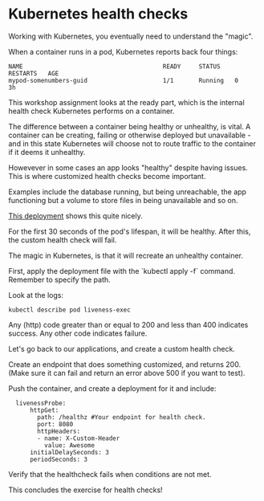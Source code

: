# Kubernetes health checks
Working with Kubernetes, you eventually need to understand the "magic". 

When a container runs in a pod, Kubernetes reports back four things: 
```
NAME                                       READY     STATUS    RESTARTS   AGE
mypod-somenumbers-guid                     1/1       Running   0          3h
```

This workshop assignment looks at the ready part, which is the internal health check Kubernetes performs on a container. 

The difference between a container being healthy or unhealthy, is vital. A container can be creating, failing or otherwise deployed but unavailable - and in this state Kubernetes will choose not to route traffic to the container if it deems it unhealthy. 

Howevever in some cases an app looks "healthy" despite having issues. This is where customized health checks become important. 

Examples include the database running, but being unreachable, the app functioning but a volume to store files in being unavailable and so on. 

[This deployment](health-checks/deployment.yml) shows this quite nicely. 

For the first 30 seconds of the pod's lifespan, it will be healthy. After this, the custom health check will fail. 

The magic in Kubernetes, is that it will recreate an unhealthy container. 

First, apply the deployment file with the ´kubectl apply -f´ command. Remember to specify the path.

Look at the logs: 
```
kubectl describe pod liveness-exec
```  

Any (http) code greater than or equal to 200 and less than 400 indicates success. Any other code indicates failure.

Let's go back to our applications, and create a custom health check. 

Create an endpoint that does something customized, and returns 200. (Make sure it can fail and return an error above 500 if you want to test). 

Push the container, and create a deployment for it and include: 

```
  livenessProbe:
      httpGet:
        path: /healthz #Your endpoint for health check.
        port: 8080
        httpHeaders:
        - name: X-Custom-Header
          value: Awesome
      initialDelaySeconds: 3
      periodSeconds: 3
```

Verify that the healthcheck fails when conditions are not met. 

This concludes the exercise for health checks!
